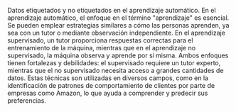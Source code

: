 Datos etiquetados y no etiquetados en el aprendizaje automático. En el aprendizaje automático, el enfoque en el término "aprendizaje" es esencial. Se pueden emplear estrategias similares a cómo las personas aprenden, ya sea con un tutor o mediante observación independiente. En el aprendizaje supervisado, un tutor proporciona respuestas correctas para el entrenamiento de la máquina, mientras que en el aprendizaje no supervisado, la máquina observa y aprende por sí misma. Ambos enfoques tienen fortalezas y debilidades: el supervisado requiere un tutor experto, mientras que el no supervisado necesita acceso a grandes cantidades de datos. Estas técnicas son utilizadas en diversos campos, como en la identificación de patrones de comportamiento de clientes por parte de empresas como Amazon, lo que ayuda a comprender y predecir sus preferencias.